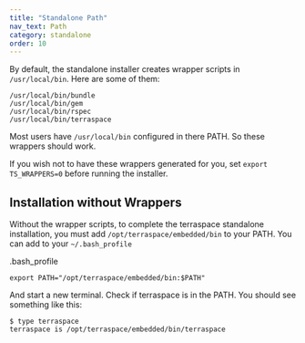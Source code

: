 ```yaml
---
title: "Standalone Path"
nav_text: Path
category: standalone
order: 10
---
```


By default, the standalone installer creates wrapper scripts in `/usr/local/bin`. Here are some of them:

    /usr/local/bin/bundle
    /usr/local/bin/gem
    /usr/local/bin/rspec
    /usr/local/bin/terraspace

Most users have `/usr/local/bin` configured in there PATH. So these wrappers should work.

If you wish not to have these wrappers generated for you, set `export TS_WRAPPERS=0` before running the installer.

## Installation without Wrappers

Without the wrapper scripts, to complete the terraspace standalone installation, you must add `/opt/terraspace/embedded/bin` to your PATH.  You can add to your `~/.bash_profile`

.bash_profile

    export PATH="/opt/terraspace/embedded/bin:$PATH"

And start a new terminal. Check if terraspace is in the PATH. You should see something like this:

    $ type terraspace
    terraspace is /opt/terraspace/embedded/bin/terraspace
